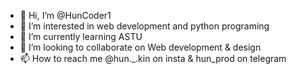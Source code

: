 - 👋 Hi, I’m @HunCoder1
- 👀 I’m interested in web development and python programing
- 🌱 I’m currently learning ASTU
- 💞️ I’m looking to collaborate on Web development & design
- 📫 How to reach me @hun._.kin on insta & hun_prod on telegram

<!---
HunCoder1/HunCoder1 is a ✨ special ✨ repository because its `README.md` (this file) appears on your GitHub profile.
You can click the Preview link to take a look at your changes.
--->
